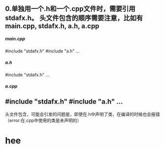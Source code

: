 0.单独用一个.h和一个.cpp文件时，需要引用stdafx.h。
头文件包含的顺序需要注意，比如有main.cpp, stdafx.h, a.h, a.cpp
---
##### main.cpp
#include "stdafx.h"
#include "a.h"
...
##### a.h
\#include "stdafx.h"
...
##### a.cpp
#include "stdafx.h"
#include "a.h"
...
---
头文件包含，可能会引发的问题是，即使在.h中声明了类，在编译的时候也会报错（error:在.cpp中使用的类是未声明的）
# hee
